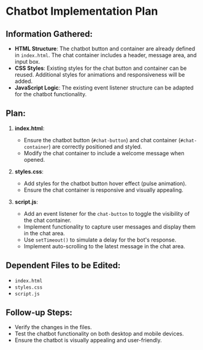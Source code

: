 # Chatbot Implementation Plan

## Information Gathered:
- **HTML Structure**: The chatbot button and container are already defined in `index.html`. The chat container includes a header, message area, and input box.
- **CSS Styles**: Existing styles for the chat button and container can be reused. Additional styles for animations and responsiveness will be added.
- **JavaScript Logic**: The existing event listener structure can be adapted for the chatbot functionality.

## Plan:
1. **index.html**:
   - Ensure the chatbot button (`#chat-button`) and chat container (`#chat-container`) are correctly positioned and styled.
   - Modify the chat container to include a welcome message when opened.

2. **styles.css**:
   - Add styles for the chatbot button hover effect (pulse animation).
   - Ensure the chat container is responsive and visually appealing.

3. **script.js**:
   - Add an event listener for the `chat-button` to toggle the visibility of the chat container.
   - Implement functionality to capture user messages and display them in the chat area.
   - Use `setTimeout()` to simulate a delay for the bot's response.
   - Implement auto-scrolling to the latest message in the chat area.

## Dependent Files to be Edited:
- `index.html`
- `styles.css`
- `script.js`

## Follow-up Steps:
- Verify the changes in the files.
- Test the chatbot functionality on both desktop and mobile devices.
- Ensure the chatbot is visually appealing and user-friendly.
